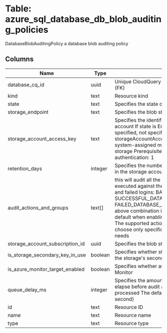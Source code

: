 
# Table: azure_sql_database_db_blob_auditing_policies
DatabaseBlobAuditingPolicy a database blob auditing policy
## Columns
| Name        | Type           | Description  |
| ------------- | ------------- | -----  |
|database_cq_id|uuid|Unique CloudQuery ID of azure_sql_databases table (FK)|
|kind|text|Resource kind|
|state|text|Specifies the state of the policy|
|storage_endpoint|text|Specifies the blob storage endpoint (eg|
|storage_account_access_key|text|Specifies the identifier key of the auditing storage account If state is Enabled and storageEndpoint is specified, not specifying the storageAccountAccessKey will use SQL server system-assigned managed identity to access the storage Prerequisites for using managed identity authentication: 1|
|retention_days|integer|Specifies the number of days to keep in the audit logs in the storage account|
|audit_actions_and_groups|text[]|this will audit all the queries and stored procedures executed against the database, as well as successful and failed logins:  BATCH_COMPLETED_GROUP, SUCCESSFUL_DATABASE_AUTHENTICATION_GROUP, FAILED_DATABASE_AUTHENTICATION_GROUP  This above combination is also the set that is configured by default when enabling auditing from the Azure portal  The supported action groups to audit are (note: choose only specific groups that cover your auditing needs|
|storage_account_subscription_id|uuid|Specifies the blob storage subscription Id|
|is_storage_secondary_key_in_use|boolean|Specifies whether storageAccountAccessKey value is the storage's secondary key|
|is_azure_monitor_target_enabled|boolean|Specifies whether audit events are sent to Azure Monitor|
|queue_delay_ms|integer|Specifies the amount of time in milliseconds that can elapse before audit actions are forced to be processed The default minimum value is 1000 (1 second)|
|id|text|Resource ID|
|name|text|Resource name|
|type|text|Resource type|
